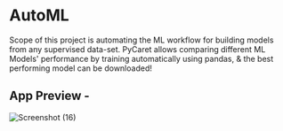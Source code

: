# AutoML
Scope of this project is  automating the ML workflow for building models from any supervised data-set. PyCaret allows comparing different ML Models' performance by training automatically using pandas, & the best performing model can be downloaded!

## App Preview - 
![Screenshot (16)](https://user-images.githubusercontent.com/86947956/204533377-91763d59-61cf-4b52-994d-c45d50cecdcf.png)
